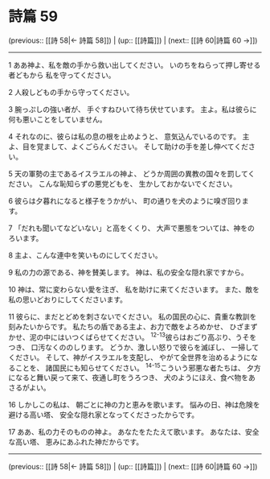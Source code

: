 # 詩篇 59

(previous:: [[詩 58|← 詩篇 58]]) | (up:: [[詩篇]]) | (next:: [[詩 60|詩篇 60 →]])

***


1 ああ神よ、私を敵の手から救い出してください。 いのちをねらって押し寄せる者どもから 私を守ってください。 

2 人殺しどもの手から守ってください。 

3 腕っぷしの強い者が、 手ぐすねひいて待ち伏せています。 主よ。私は彼らに何も悪いことをしていません。 

4 それなのに、彼らは私の息の根を止めようと、 意気込んでいるのです。 主よ、目を覚まして、よくごらんください。 そして助けの手を差し伸べてください。 

5 天の軍勢の主であるイスラエルの神よ、 どうか周囲の異教の国々を罰してください。 こんな恥知らずの悪党どもを、 生かしておかないでください。 

6 彼らは夕暮れになると様子をうかがい、 町の通りを犬のように嗅ぎ回ります。 

7 「だれも聞いてなどいない」と高をくくり、 大声で悪態をついては、神をのろいます。 

8 主よ、こんな連中を笑いものにしてください。 

9 私の力の源である、神を賛美します。 神は、私の安全な隠れ家ですから。 

10 神は、常に変わらない愛を注ぎ、 私を助けに来てくださいます。 また、敵を私の思いどおりにしてくださいます。 

11 彼らに、まだとどめを刺さないでください。 私の国民の心に、貴重な教訓を刻みたいからです。 私たちの盾である主よ、お力で敵をよろめかせ、 ひざまずかせ、泥の中にはいつくばらせてください。 <sup class="versenum">12-13</sup>彼らはおごり高ぶり、うそをつき、 口汚なくののしります。 どうか、激しい怒りで彼らを滅ぼし、 一掃してください。 そして、神がイスラエルを支配し、 やがて全世界を治めるようになることを、 諸国民にも知らせてください。 <sup class="versenum">14-15</sup>こういう邪悪な者たちは、 夕方になると舞い戻って来て、夜通し町をうろつき、 犬のようにほえ、食べ物をあさるがよい。 

16 しかしこの私は、 朝ごとに神の力と恵みを歌います。 悩みの日、神は危険を避ける高い塔、 安全な隠れ家となってくださったからです。 

17 ああ、私の力そのものの神よ。 あなたをたたえて歌います。 あなたは、安全な高い塔、 恵みにあふれた神だからです。

***

(previous:: [[詩 58|← 詩篇 58]]) | (up:: [[詩篇]]) | (next:: [[詩 60|詩篇 60 →]])
